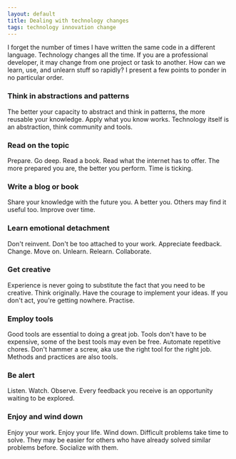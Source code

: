 ```yaml
---
layout: default
title: Dealing with technology changes
tags: technology innovation change
---
```


I forget the number of times I have written the same code in a different language. Technology changes all the time. If you are a professional developer, it may change from one project or task to another. How can we learn, use, and unlearn stuff so rapidly? I present a few points to ponder in no particular order.

### Think in abstractions and patterns

The better your capacity to abstract and think in patterns, the more reusable your knowledge. Apply what you know works. Technology itself is an abstraction, think community and tools.

### Read on the topic

Prepare. Go deep. Read a book. Read what the internet has to offer. The more prepared you are, the better you perform. Time is ticking.

### Write a blog or book

Share your knowledge with the future you. A better you. Others may find it useful too. Improve over time.

### Learn emotional detachment

Don't reinvent. Don't be too attached to your work. Appreciate feedback. Change. Move on. Unlearn. Relearn. Collaborate.

### Get creative

Experience is never going to substitute the fact that you need to be creative. Think originally. Have the courage to implement your ideas. If you don't act, you're getting nowhere. Practise.

### Employ tools

Good tools are essential to doing a great job. Tools don't have to be expensive, some of the best tools may even be free. Automate repetitive chores. Don't hammer a screw, aka use the right tool for the right job. Methods and practices are also tools.

### Be alert

Listen. Watch. Observe. Every feedback you receive is an opportunity waiting to be explored.

### Enjoy and wind down

Enjoy your work. Enjoy your life. Wind down. Difficult problems take time to solve. They may be easier for others who have already solved similar problems before. Socialize with them.

